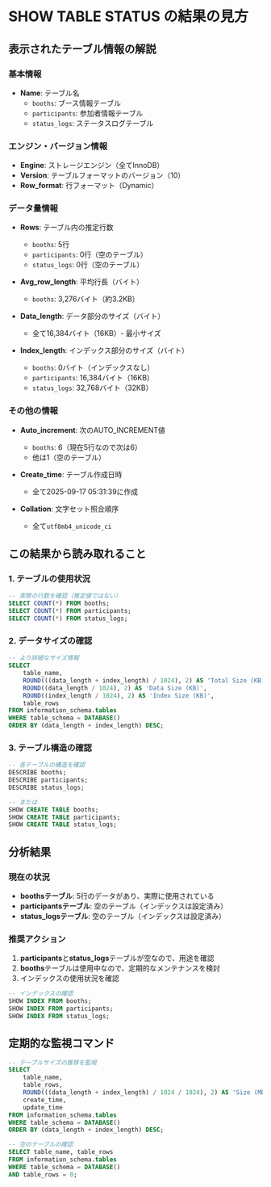 # SHOW TABLE STATUS の結果の見方

## 表示されたテーブル情報の解説

### 基本情報
- **Name**: テーブル名
  - `booths`: ブース情報テーブル
  - `participants`: 参加者情報テーブル  
  - `status_logs`: ステータスログテーブル

### エンジン・バージョン情報
- **Engine**: ストレージエンジン（全てInnoDB）
- **Version**: テーブルフォーマットのバージョン（10）
- **Row_format**: 行フォーマット（Dynamic）

### データ量情報
- **Rows**: テーブル内の推定行数
  - `booths`: 5行
  - `participants`: 0行（空のテーブル）
  - `status_logs`: 0行（空のテーブル）

- **Avg_row_length**: 平均行長（バイト）
  - `booths`: 3,276バイト（約3.2KB）

- **Data_length**: データ部分のサイズ（バイト）
  - 全て16,384バイト（16KB）- 最小サイズ

- **Index_length**: インデックス部分のサイズ（バイト）
  - `booths`: 0バイト（インデックスなし）
  - `participants`: 16,384バイト（16KB）
  - `status_logs`: 32,768バイト（32KB）

### その他の情報
- **Auto_increment**: 次のAUTO_INCREMENT値
  - `booths`: 6（現在5行なので次は6）
  - 他は1（空のテーブル）

- **Create_time**: テーブル作成日時
  - 全て2025-09-17 05:31:39に作成

- **Collation**: 文字セット照合順序
  - 全て`utf8mb4_unicode_ci`

## この結果から読み取れること

### 1. テーブルの使用状況
```sql
-- 実際の行数を確認（推定値ではない）
SELECT COUNT(*) FROM booths;
SELECT COUNT(*) FROM participants;
SELECT COUNT(*) FROM status_logs;
```

### 2. データサイズの確認
```sql
-- より詳細なサイズ情報
SELECT 
    table_name,
    ROUND(((data_length + index_length) / 1024), 2) AS 'Total Size (KB)',
    ROUND((data_length / 1024), 2) AS 'Data Size (KB)',
    ROUND((index_length / 1024), 2) AS 'Index Size (KB)',
    table_rows
FROM information_schema.tables 
WHERE table_schema = DATABASE()
ORDER BY (data_length + index_length) DESC;
```

### 3. テーブル構造の確認
```sql
-- 各テーブルの構造を確認
DESCRIBE booths;
DESCRIBE participants;
DESCRIBE status_logs;

-- または
SHOW CREATE TABLE booths;
SHOW CREATE TABLE participants;
SHOW CREATE TABLE status_logs;
```

## 分析結果

### 現在の状況
- **boothsテーブル**: 5行のデータがあり、実際に使用されている
- **participantsテーブル**: 空のテーブル（インデックスは設定済み）
- **status_logsテーブル**: 空のテーブル（インデックスは設定済み）

### 推奨アクション
1. **participants**と**status_logs**テーブルが空なので、用途を確認
2. **booths**テーブルは使用中なので、定期的なメンテナンスを検討
3. インデックスの使用状況を確認

```sql
-- インデックスの確認
SHOW INDEX FROM booths;
SHOW INDEX FROM participants;
SHOW INDEX FROM status_logs;
```

## 定期的な監視コマンド

```sql
-- テーブルサイズの推移を監視
SELECT 
    table_name,
    table_rows,
    ROUND(((data_length + index_length) / 1024 / 1024), 2) AS 'Size (MB)',
    create_time,
    update_time
FROM information_schema.tables 
WHERE table_schema = DATABASE()
ORDER BY (data_length + index_length) DESC;

-- 空のテーブルの確認
SELECT table_name, table_rows 
FROM information_schema.tables 
WHERE table_schema = DATABASE() 
AND table_rows = 0;
```
